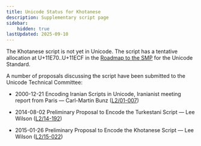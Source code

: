 ```yaml
---
title: Unicode Status for Khotanese
description: Supplementary script page
sidebar:
    hidden: true
lastUpdated: 2025-09-10
---
```


The Khotanese script is not yet in Unicode. The script has a tentative allocation at U+11E70..U+11ECF in the [Roadmap to the SMP](http://www.unicode.org/roadmaps/smp/) for the Unicode Standard.

[comment]: # (end of intro)

[comment]: # (start of blocks)



[comment]: # (end of blocks)

[comment]: # (start of chars)



[comment]: # (end of chars)

[comment]: # (start of rest)

A number of proposals discussing the script have been submitted to the Unicode Technical Committee:

- 2000-12-21 Encoding Iranian Scripts in Unicode, Iranianist meeting report from Paris — Carl-Martin Bunz ([L2/01-007](http://www.unicode.org/cgi-bin/GetMatchingDocs.pl?L2/01-007))

- 2014-08-02 Preliminary Proposal to Encode the Turkestani Script — Lee Wilson ([L2/14-192](http://www.unicode.org/cgi-bin/GetMatchingDocs.pl?L2/14-192))

- 2015-01-26 Preliminary Proposal to Encode the Khotanese Script — Lee Wilson ([L2/15-022](http://www.unicode.org/cgi-bin/GetMatchingDocs.pl?L2/15-022))
